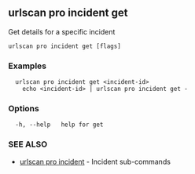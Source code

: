 ## urlscan pro incident get

Get details for a specific incident

```
urlscan pro incident get [flags]
```

### Examples

```
  urlscan pro incident get <incident-id>
	echo <incident-id> | urlscan pro incident get -
```

### Options

```
  -h, --help   help for get
```

### SEE ALSO

* [urlscan pro incident](urlscan_pro_incident.md)	 - Incident sub-commands

